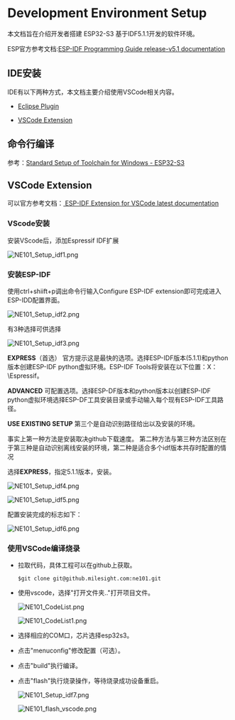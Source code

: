 # Development Environment Setup

本文档旨在介绍开发者搭建 ESP32-S3 基于IDF5.1.1开发的软件环境。

ESP官方参考文档:[ESP-IDF Programming Guide release-v5.1 documentation](https://docs.espressif.com/projects/esp-idf/en/release-v5.1/esp32s3/get-started/index.html)

## IDE安装

IDE有以下两种方式，本文档主要介绍使用VSCode相关内容。

- [Eclipse Plugin](https://github.com/espressif/idf-eclipse-plugin/blob/master/README.md)

- [VSCode Extension](https://github.com/espressif/vscode-esp-idf-extension/blob/master/docs/tutorial/install.md)

## 命令行编译

参考：[Standard Setup of Toolchain for Windows - ESP32-S3 ](https://docs.espressif.com/projects/esp-idf/en/release-v5.1/esp32s3/get-started/windows-setup.html)

## VSCode Extension

可以官方参考文档：[ ESP-IDF Extension for VSCode latest documentation](https://docs.espressif.com/projects/vscode-esp-idf-extension/en/latest/installation.html)

### VScode安装

安装VScode后，添加Espressif IDF扩展

![NE101_Setup_idf1.png](/img/NE101_Setup_idf1.png)

### 安装ESP-IDF

使用ctrl+shiift+p调出命令行输入Configure ESP-IDF extension即可完成进入ESP-IDD配置界面。

![NE101_Setup_idf2.png](/img/NE101_Setup_idf2.png)

有3种选择可供选择

![NE101_Setup_idf3.png](/img/NE101_Setup_idf3.png)

**EXPRESS**（首选）
官方提示这是最快的选项。选择ESP-IDF版本(5.1.1)和python版本创建ESP-IDF python虚拟环境。ESP-IDF Tools将安装在以下位置：X：\Espressif。

**ADVANCED** 可配置选项。选择ESP-DF版本和python版本以创建ESP-IDF python虚拟环境选择ESP-DF工具安装目录或手动输入每个现有ESP-IDF工具路径。

**USE EXISTING SETUP** 第三个是自动识别路径给出以及安装的环境。

事实上第一种方法是安装取决github下载速度。
第二种方法与第三种方法区别在于第三种是自动识别离线安装的环境，第二种是适合多个idf版本共存时配置的情况

选择**EXPRESS**，指定5.1.1版本，安装。

![NE101_Setup_idf4.png](/img/NE101_Setup_idf4.png)

![NE101_Setup_idf5.png](/img/NE101_Setup_idf5.png)

配置安装完成的标志如下：

![NE101_Setup_idf6.png](/img/NE101_Setup_idf6.png)

### 使用VSCode编译烧录

- 拉取代码，具体工程可以在github上获取。
  
  ```
  $git clone git@github.milesight.com:ne101.git
  ```

- 使用vscode，选择"打开文件夹.."打开项目文件。
  
  ![NE101_CodeList.png](/img/NE101_CodeList.png)
  
  ![NE101_CodeList1.png](/img/NE101_CodeList1.png)

- 选择相应的COM口，芯片选择esp32s3。

- 点击"menuconfig"修改配置（可选）。

- 点击"build"执行编译。

- 点击"flash"执行烧录操作，等待烧录成功设备重启。
  
  ![NE101_Setup_idf7.png](/img/NE101_Setup_idf7.png)
  
  ![NE101_flash_vscode.png](/img/NE101_flash_vscode.png)
